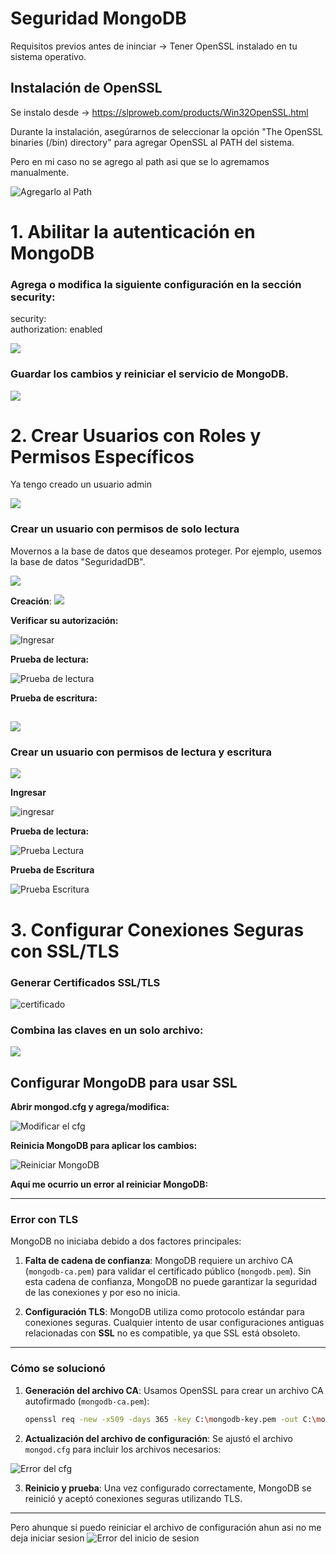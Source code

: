 # Seguridad MongoDB

Requisitos previos antes de ininciar -> Tener OpenSSL instalado en tu sistema operativo.
## Instalación de OpenSSL
Se instalo desde -> https://slproweb.com/products/Win32OpenSSL.html

Durante la instalación, asegúrarnos de seleccionar la opción "The OpenSSL binaries (/bin) directory" para agregar OpenSSL al PATH del sistema.

Pero en mi caso no se agrego al path asi que se lo agremamos manualmente.

![Agregarlo al Path](imagenes/pathopenssh.png)


# 1. Abilitar la autenticación en MongoDB

### Agrega o modifica la siguiente configuración en la sección security:

security:    
authorization: enabled

![](imagenes/enabledauto.png)

### Guardar los cambios y reiniciar el servicio de MongoDB.

![](imagenes/netstop.png)

# 2. Crear Usuarios con Roles y Permisos Específicos

Ya tengo creado un usuario admin

![](imagenes/crearadmin.png)

### Crear un usuario con permisos de solo lectura

Movernos a la base de datos que deseamos proteger. Por ejemplo, usemos la base de datos "SeguridadDB".

![](imagenes/MoverdeDB.png)

**Creación**:
![](imagenes/creadRead.png)

**Verificar su autorización:**

![Ingresar](imagenes/ingresarRead.png)

**Prueba de lectura:** 

![Prueba de lectura](imagenes/readLectura.png)

**Prueba de escritura:**

![](imagenes/readInsertOne.png)
----------------------------------------------------------------------
### Crear un usuario con permisos de lectura y escritura

![](imagenes/ReadWrite.png)

**Ingresar**

![ingresar](imagenes/LEIngreso.png)


**Prueba de lectura:**

![Prueba Lectura](imagenes/LEfind.png)

**Prueba de Escritura**

![Prueba Escritura](imagenes/LEinsert.png)

# 3. Configurar Conexiones Seguras con SSL/TLS

### Generar Certificados SSL/TLS

![certificado](imagenes/CREARCERTIFICADO.png)

### Combina las claves en un solo archivo:
![](imagenes/combinarlos.png)

## Configurar MongoDB para usar SSL

**Abrir mongod.cfg y agrega/modifica:**

![Modificar el cfg](imagenes/Modificarcfg.png)

**Reinicia MongoDB para aplicar los cambios:**

![Reiniciar MongoDB](imagenes/Mstop.png)

**Aqui me ocurrio un error al reiniciar MongoDB:**

---

### **Error con TLS**
MongoDB no iniciaba debido a dos factores principales:

1. **Falta de cadena de confianza**: MongoDB requiere un archivo CA (`mongodb-ca.pem`) para validar el certificado público (`mongodb.pem`). Sin esta cadena de confianza, MongoDB no puede garantizar la seguridad de las conexiones y por eso no inicia.

2. **Configuración TLS**: MongoDB utiliza como protocolo estándar para conexiones seguras. Cualquier intento de usar configuraciones antiguas relacionadas con **SSL** no es compatible, ya que SSL está obsoleto.

---

### **Cómo se solucionó**
1. **Generación del archivo CA**: Usamos OpenSSL para crear un archivo CA autofirmado (`mongodb-ca.pem`):
   ```bash
   openssl req -new -x509 -days 365 -key C:\mongodb-key.pem -out C:\mongodb-ca.pem
   ```

2. **Actualización del archivo de configuración**: Se ajustó el archivo `mongod.cfg` para incluir los archivos necesarios:

  ![Error del cfg](imagenes/Error1.png)

3. **Reinicio y prueba**: Una vez configurado correctamente, MongoDB se reinició y aceptó conexiones seguras utilizando TLS.

---
Pero ahunque si puedo reiniciar el archivo de configuración ahun asi no me deja iniciar sesion
  ![Error del inicio de sesion](imagenes/erroror.png)
